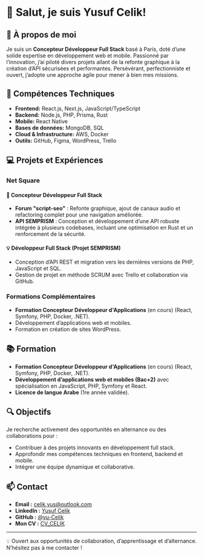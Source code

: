 # 👋 Salut, je suis Yusuf Celik!

## 🎯 À propos de moi

Je suis un **Concepteur Développeur Full Stack** basé à Paris, doté d’une solide expertise en développement web et mobile. Passionné par l’innovation, j’ai piloté divers projets allant de la refonte graphique à la création d’API sécurisées et performantes. Persévérant, perfectionniste et ouvert, j’adopte une approche agile pour mener à bien mes missions.

## 🚀 Compétences Techniques

- **Frontend:** React.js, Next.js, JavaScript/TypeScript  
- **Backend:** Node.js, PHP, Prisma, Rust
- **Mobile:** React Native
- **Bases de données:** MongoDB, SQL  
- **Cloud & Infrastructure:** AWS, Docker  
- **Outils:** GitHub, Figma, WordPress, Trello

## 💻 Projets et Expériences

### **Net Square**

#### 🚀 Concepteur Développeur Full Stack
- **Forum "script-seo"** : Refonte graphique, ajout de canaux audio et refactoring complet pour une navigation améliorée.
- **API SEMPRISM** : Conception et développement d’une API robuste intégrée à plusieurs codebases, incluant une optimisation en Rust et un renforcement de la sécurité.

#### 💡 Développeur Full Stack (Projet SEMPRISM)
- Conception d’API REST et migration vers les dernières versions de PHP, JavaScript et SQL.
- Gestion de projet en méthode SCRUM avec Trello et collaboration via GitHub.

### **Formations Complémentaires**
- **Formation Concepteur Développeur d'Applications** (en cours) (React, Symfony, PHP, Docker, .NET).
- Développement d’applications web et mobiles.
- Formation en création de sites WordPress.

## 📚 Formation

- **Formation Concepteur Développeur d'Applications** (en cours) (React, Symfony, PHP, Docker, .NET).
- **Développement d’applications web et mobiles (Bac+2)** avec spécialisation en JavaScript, PHP, Symfony et React.  
- **Licence de langue Arabe** (1re année validée).

## 🔍 Objectifs

Je recherche activement des opportunités en alternance ou des collaborations pour :
- Contribuer à des projets innovants en développement full stack.
- Approfondir mes compétences techniques en frontend, backend et mobile.
- Intégrer une équipe dynamique et collaborative.

## 📫 Contact

- **Email :** [celik.yus@outlook.com](mailto:celik.yus@outlook.com)  
- **LinkedIn :** [Yusuf Celik](https://linkedin.com/in/yusuf-celik-70347a16a/)  
- **GitHub :** [@yu-Celik](https://github.com/yu-Celik)  
- **Mon CV :** [CV_CELIK](https://cvdesignr.com/p/65ddc7c939eb9)

---

💡 Ouvert aux opportunités de collaboration, d’apprentissage et d’alternance. N’hésitez pas à me contacter !
